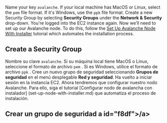 


Name your key `avalanche`. If your local machine has MacOS or Linux, select the `pem` file format. If it's Windows, use the `ppk` file format. Create a new Security Group by selecting **Security Groups** under the **Network & Security** drop-down.
You're logged into the EC2 instance again. Now we’ll need to set up our Avalanche node. To do this, follow the [Set Up Avalanche Node With Installer](set-up-node-with-installer.md) tutorial which automates the installation process.
## Create a Security Group <a id="f8df"></a>

Nombre su clave `avalanche`. Si su máquina local tiene MacOS o Linux, seleccione el formato de archivo `pem` . Si es Windows, utilice el formato de archivo `ppk` . Cree un nuevo grupo de seguridad seleccionando **Grupos de seguridad** en el menú desplegable **Red y seguridad**.
Ha vuelto a iniciar sesión en la instancia EC2. Ahora tendremos que configurar nuestro nodo Avalanche. Para ello, siga el tutorial [Configurar nodo de avalancha con instalador] (set-up-node-with-installer.md) que automatiza el proceso de instalación.
## Crear un grupo de seguridad a id="f8df">/a>
<!--stackedit_data:
eyJoaXN0b3J5IjpbNDY4ODQ1ODUyXX0=
-->